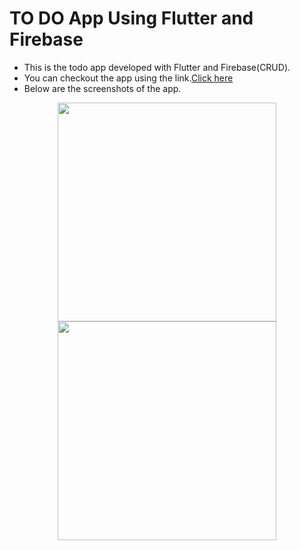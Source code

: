 # TO DO App Using Flutter and Firebase
* This is the todo app developed with Flutter and Firebase(CRUD). 
* You can checkout the app using the link.[Click here](https://drive.google.com/file/d/1n3mXDZpceT88OGURXGPKRfzVyxVzYBT0/view?usp=sharing)
* Below are the screenshots of the app.
<p align="center">
  <img src="../master/Screenshots/1.jpg" width="350">
  <img src="../master/Screenshots/2.jpg" width="350">
 
</p>
